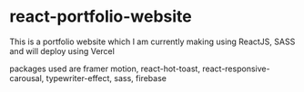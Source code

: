 # react-portfolio-website
This is a portfolio website which I am currently making using ReactJS, SASS and will deploy using Vercel

packages used are framer motion, react-hot-toast, react-responsive-carousal, typewriter-effect, sass, firebase
